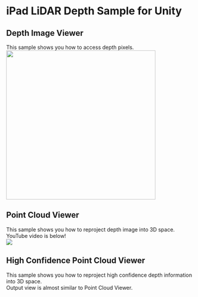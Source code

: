 # iPad LiDAR Depth Sample for Unity
## Depth Image Viewer
This sample shows you how to access depth pixels.<br>
 <img src="https://github.com/TakashiYoshinaga/iPad-LiDAR-Depth-Sample/blob/master/images/capture.png?raw=true" width=400></img>
 
## Point Cloud Viewer
This sample shows you how to reproject depth image into 3D space.<br>
YouTube video is below!<br>
[![](http://img.youtube.com/vi/bkPT5-gCwcE/0.jpg)](http://www.youtube.com/watch?v=bkPT5-gCwcE "")

## High Confidence Point Cloud Viewer
This sample shows you how to reproject high confidence depth information into 3D space.<br>
Output view is almost similar to Point Cloud Viewer.<br>
 <br><br>
